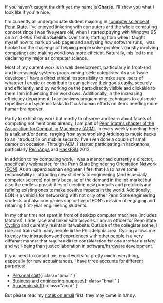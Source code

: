 If you haven't caught the drift yet, my name is **Charlie**. I'll show you what I look like if you're nice.

I'm currently an undergraduate student majoring in [computer science at Penn State](http://www.cse.psu.edu/). I've enjoyed tinkering with computers and the whole computing concept since I was five years old, when I started playing with Windows 95 on a mid-90s Toshiba Satellite. Over time, starting from when I taught myself how to mark up web pages and analysing how software runs, I was hooked on the challenge of helping people solve problems (mostly involving computing) and making workflows more efficient. Naturally, this led to me declaring my major as computer science.

Most of my current work is in web development, particularly in front-end and increasingly systems programming-style categories. As a software developer, I have a direct ethical responsibility to make sure users of whatever I create or contribute to can achieve their goals easily, securely and efficiently, and by working on the parts directly visible and clickable to them I am influencing their workflows. Additionally, in the increasing efficiency department, I use systems programming techniques to automate repetitive and systemic tasks to focus human efforts on items needing more human brainpower.

Partly to exhibit my work but mostly to observe and learn about facets of computing not mentioned already, I am part of [Penn State's chapter of the Association for Computing Machinery (ACM)](http://acm.psu.edu/). In every weekly meeting there is a talk and/or demo, ranging from synchronising Arduinos to music tracks to an introduction on mobile security. I've even done a couple of small demos on occasion. Through ACM, I started participating in hackathons, particularly [PennApps](http://pennapps.com) and [HackPSU](http://www.hackpsu.com/)&nbsp;2013.

In addition to my computing work, I was a mentor and currently a director, specifically webmaster, for the Penn State [Engineering Orientation Network (EON)](http://www.engr.psu.edu/eon/). As an upperclassman engineer, I feel that I also have some responsibility in attracting new students to engineering (and especially computer science) not only because of the demand in the job market but also the endless possibilities of creating new products and protocols and refining existing ones to make positive impacts in the world. Additionally, EON is a vehicle for networking with not only other Penn State engineering students but also companies supportive of EON's mission of engaging and retaining first-year engineering students.

In my other time not spent in front of desktop computer machines (includes laptops!), I ride, race and tinker with bicycles. I am an officer for [Penn State Cycling](http://clubs.psu.edu/up/bike/) and currently maintain its website. Outside of the collegiate scene, I ride and train with many people in the Philadelphia area. Cycling allows me to enjoy the interactions and experiences with other people in a very different manner that requires direct consideration for one another's safety and well-being than just collaboration in software/hardware development.

If you need to contact me, email works for pretty much everything, especially for new acquaintances. I have three accounts for different purposes:

* [Personal stuff](/JavaScript){: class="pmail" }
* [Business and engineering purposes](/JavaScript){: class="bmail" }
* [Academic stuff](/JavaScript){: class="amail" }

But please read my [notes on email](/Email) first; they may come in handy.
